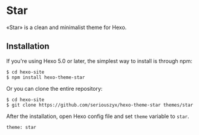 # Star

«Star» is a clean and minimalist theme for Hexo. 

## Installation

If you're using Hexo 5.0 or later, the simplest way to install is through npm:

```
$ cd hexo-site
$ npm install hexo-theme-star
```

Or you can clone the entire repository:

```
$ cd hexo-site
$ git clone https://github.com/seriouszyx/hexo-theme-star themes/star
```

After the installation, open Hexo config file and set `theme` variable to `star`.

```
theme: star
```